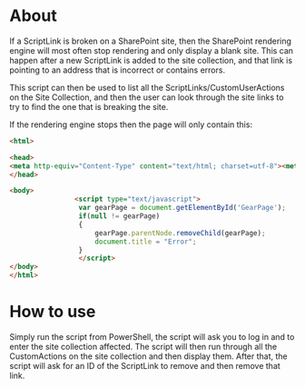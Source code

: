 # About

If a ScriptLink is broken on a SharePoint site, then the SharePoint rendering engine will most often stop rendering and only display a blank site. This can happen after a new ScriptLink is added to the site collection, and that link is pointing to an address that is incorrect or contains errors.

This script can then be used to list all the ScriptLinks/CustomUserActions on the Site Collection, and then the user can look through the site links to try to find the one that is breaking the site.

If the rendering engine stops then the page will only contain this:

```html
<html>

<head>
<meta http-equiv="Content-Type" content="text/html; charset=utf-8"><meta name="Robots" content="NOINDEX ">
</head>

<body>
                <script type="text/javascript">
                 var gearPage = document.getElementById('GearPage');
                 if(null != gearPage)
                 {
                     gearPage.parentNode.removeChild(gearPage);
                     document.title = "Error";
                 }
                 </script>
</body>
</html>
```


# How to use
Simply run the script from PowerShell, the script will ask you to log in and to enter the site collection affected.
The script will then run through all the CustomActions on the site collection and then display them. After that, the script will ask
for an ID of the ScriptLink to remove and then remove that link.
